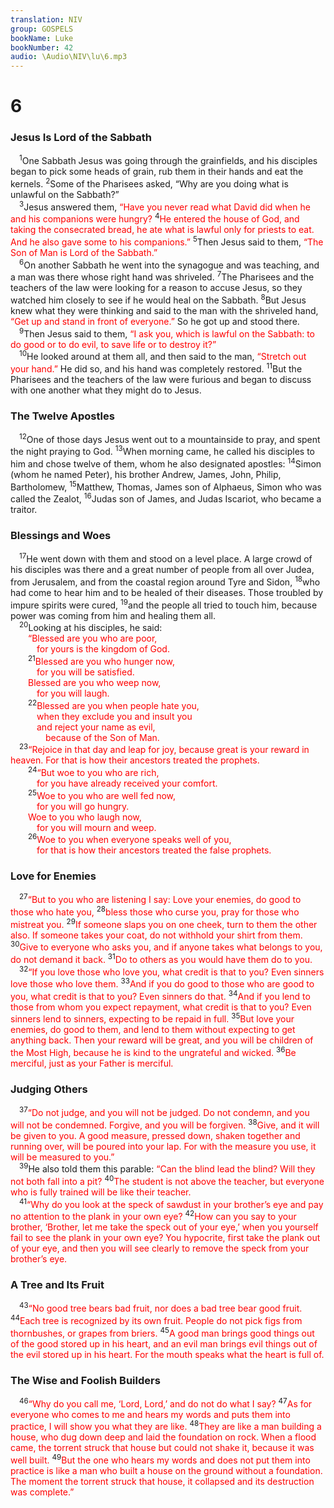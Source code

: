```yaml
---
translation: NIV
group: GOSPELS
bookName: Luke 
bookNumber: 42
audio: \Audio\NIV\lu\6.mp3
---
```


<div class="title"><h1>6</h1><h3>Jesus Is Lord of the Sabbath </h3></div>
<span class="verse lu_6_1"> <sup>1</sup>One Sabbath Jesus was going through the grainfields, and his disciples began to pick some heads of grain, rub them in their hands and eat the kernels. </span>
<span class="verse lu_6_2"><sup>2</sup>Some of the Pharisees asked, “Why are you doing what is unlawful on the Sabbath?” <br/></span>
<span class="verse lu_6_3"> <sup>3</sup>Jesus answered them, <font color="red">“Have you never read what David did when he and his companions were hungry?</font></span>
<span class="verse lu_6_4"><sup>4</sup><font color="red">He entered the house of God, and taking the consecrated bread, he ate what is lawful only for priests to eat. And he also gave some to his companions.”</font></span>
<span class="verse lu_6_5"><sup>5</sup>Then Jesus said to them, <font color="red">“The Son of Man is Lord of the Sabbath.”</font><br/></span>
<span class="verse lu_6_6"> <sup>6</sup>On another Sabbath he went into the synagogue and was teaching, and a man was there whose right hand was shriveled. </span>
<span class="verse lu_6_7"><sup>7</sup>The Pharisees and the teachers of the law were looking for a reason to accuse Jesus, so they watched him closely to see if he would heal on the Sabbath. </span>
<span class="verse lu_6_8"><sup>8</sup>But Jesus knew what they were thinking and said to the man with the shriveled hand, <font color="red">“Get up and stand in front of everyone.”</font> So he got up and stood there. <br/></span>
<span class="verse lu_6_9"> <sup>9</sup>Then Jesus said to them, <font color="red">“I ask you, which is lawful on the Sabbath: to do good or to do evil, to save life or to destroy it?”</font><br/></span>
<span class="verse lu_6_10"> <sup>10</sup>He looked around at them all, and then said to the man, <font color="red">“Stretch out your hand.”</font> He did so, and his hand was completely restored. </span>
<span class="verse lu_6_11"><sup>11</sup>But the Pharisees and the teachers of the law were furious and began to discuss with one another what they might do to Jesus. <br/></span>
<div class="title"><h3>The Twelve Apostles </h3></div>
<span class="verse lu_6_12"> <sup>12</sup>One of those days Jesus went out to a mountainside to pray, and spent the night praying to God. </span>
<span class="verse lu_6_13"><sup>13</sup>When morning came, he called his disciples to him and chose twelve of them, whom he also designated apostles: </span>
<span class="verse lu_6_14"><sup>14</sup>Simon (whom he named Peter), his brother Andrew, James, John, Philip, Bartholomew, </span>
<span class="verse lu_6_15"><sup>15</sup>Matthew, Thomas, James son of Alphaeus, Simon who was called the Zealot, </span>
<span class="verse lu_6_16"><sup>16</sup>Judas son of James, and Judas Iscariot, who became a traitor. <br/></span>
<div class="title"><h3>Blessings and Woes </h3></div>
<span class="verse lu_6_17"> <sup>17</sup>He went down with them and stood on a level place. A large crowd of his disciples was there and a great number of people from all over Judea, from Jerusalem, and from the coastal region around Tyre and Sidon, </span>
<span class="verse lu_6_18"><sup>18</sup>who had come to hear him and to be healed of their diseases. Those troubled by impure spirits were cured, </span>
<span class="verse lu_6_19"><sup>19</sup>and the people all tried to touch him, because power was coming from him and healing them all. <br/></span>
<span class="verse lu_6_20"> <sup>20</sup>Looking at his disciples, he said: <br/>  <font color="red">“Blessed are you who are poor, </font><br/>   <font color="red">for yours is the kingdom of God.</font><br/></span>
<span class="verse lu_6_21">  <sup>21</sup><font color="red">Blessed are you who hunger now, </font><br/>   <font color="red">for you will be satisfied. </font><br/>  <font color="red">Blessed are you who weep now, </font><br/>   <font color="red">for you will laugh.</font><br/></span>
<span class="verse lu_6_22">  <sup>22</sup><font color="red">Blessed are you when people hate you, </font><br/>   <font color="red">when they exclude you and insult you </font><br/>   <font color="red">and reject your name as evil, </font><br/>    <font color="red">because of the Son of Man.</font><br/></span>
<span class="verse lu_6_23"> <sup>23</sup><font color="red">“Rejoice in that day and leap for joy, because great is your reward in heaven. For that is how their ancestors treated the prophets.</font><br/></span>
<span class="verse lu_6_24">  <sup>24</sup><font color="red">“But woe to you who are rich, </font><br/>   <font color="red">for you have already received your comfort.</font><br/></span>
<span class="verse lu_6_25">  <sup>25</sup><font color="red">Woe to you who are well fed now, </font><br/>   <font color="red">for you will go hungry. </font><br/>  <font color="red">Woe to you who laugh now, </font><br/>   <font color="red">for you will mourn and weep.</font><br/></span>
<span class="verse lu_6_26">  <sup>26</sup><font color="red">Woe to you when everyone speaks well of you, </font><br/>   <font color="red">for that is how their ancestors treated the false prophets.</font><br/></span>
<div class="title"><h3>Love for Enemies </h3></div>
<span class="verse lu_6_27"> <sup>27</sup><font color="red">“But to you who are listening I say: Love your enemies, do good to those who hate you,</font></span>
<span class="verse lu_6_28"><sup>28</sup><font color="red">bless those who curse you, pray for those who mistreat you.</font></span>
<span class="verse lu_6_29"><sup>29</sup><font color="red">If someone slaps you on one cheek, turn to them the other also. If someone takes your coat, do not withhold your shirt from them.</font></span>
<span class="verse lu_6_30"><sup>30</sup><font color="red">Give to everyone who asks you, and if anyone takes what belongs to you, do not demand it back.</font></span>
<span class="verse lu_6_31"><sup>31</sup><font color="red">Do to others as you would have them do to you.</font><br/></span>
<span class="verse lu_6_32"> <sup>32</sup><font color="red">“If you love those who love you, what credit is that to you? Even sinners love those who love them.</font></span>
<span class="verse lu_6_33"><sup>33</sup><font color="red">And if you do good to those who are good to you, what credit is that to you? Even sinners do that.</font></span>
<span class="verse lu_6_34"><sup>34</sup><font color="red">And if you lend to those from whom you expect repayment, what credit is that to you? Even sinners lend to sinners, expecting to be repaid in full.</font></span>
<span class="verse lu_6_35"><sup>35</sup><font color="red">But love your enemies, do good to them, and lend to them without expecting to get anything back. Then your reward will be great, and you will be children of the Most High, because he is kind to the ungrateful and wicked.</font></span>
<span class="verse lu_6_36"><sup>36</sup><font color="red">Be merciful, just as your Father is merciful.</font><br/></span>
<div class="title"><h3>Judging Others </h3></div>
<span class="verse lu_6_37"> <sup>37</sup><font color="red">“Do not judge, and you will not be judged. Do not condemn, and you will not be condemned. Forgive, and you will be forgiven.</font></span>
<span class="verse lu_6_38"><sup>38</sup><font color="red">Give, and it will be given to you. A good measure, pressed down, shaken together and running over, will be poured into your lap. For with the measure you use, it will be measured to you.”</font><br/></span>
<span class="verse lu_6_39"> <sup>39</sup>He also told them this parable: <font color="red">“Can the blind lead the blind? Will they not both fall into a pit?</font></span>
<span class="verse lu_6_40"><sup>40</sup><font color="red">The student is not above the teacher, but everyone who is fully trained will be like their teacher.</font><br/></span>
<span class="verse lu_6_41"> <sup>41</sup><font color="red">“Why do you look at the speck of sawdust in your brother’s eye and pay no attention to the plank in your own eye?</font></span>
<span class="verse lu_6_42"><sup>42</sup><font color="red">How can you say to your brother, ‘Brother, let me take the speck out of your eye,’ when you yourself fail to see the plank in your own eye? You hypocrite, first take the plank out of your eye, and then you will see clearly to remove the speck from your brother’s eye.</font><br/></span>
<div class="title"><h3>A Tree and Its Fruit </h3></div>
<span class="verse lu_6_43"> <sup>43</sup><font color="red">“No good tree bears bad fruit, nor does a bad tree bear good fruit.</font></span>
<span class="verse lu_6_44"><sup>44</sup><font color="red">Each tree is recognized by its own fruit. People do not pick figs from thornbushes, or grapes from briers.</font></span>
<span class="verse lu_6_45"><sup>45</sup><font color="red">A good man brings good things out of the good stored up in his heart, and an evil man brings evil things out of the evil stored up in his heart. For the mouth speaks what the heart is full of.</font><br/></span>
<div class="title"><h3>The Wise and Foolish Builders </h3></div>
<span class="verse lu_6_46"> <sup>46</sup><font color="red">“Why do you call me, ‘Lord, Lord,’ and do not do what I say?</font></span>
<span class="verse lu_6_47"><sup>47</sup><font color="red">As for everyone who comes to me and hears my words and puts them into practice, I will show you what they are like.</font></span>
<span class="verse lu_6_48"><sup>48</sup><font color="red">They are like a man building a house, who dug down deep and laid the foundation on rock. When a flood came, the torrent struck that house but could not shake it, because it was well built.</font></span>
<span class="verse lu_6_49"><sup>49</sup><font color="red">But the one who hears my words and does not put them into practice is like a man who built a house on the ground without a foundation. The moment the torrent struck that house, it collapsed and its destruction was complete.”</font><br/></span>
